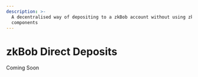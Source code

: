 ```yaml
---
description: >-
  A decentralised way of depositing to a zkBob account without using zk core
  components
---
```


# zkBob Direct Deposits

Coming Soon

